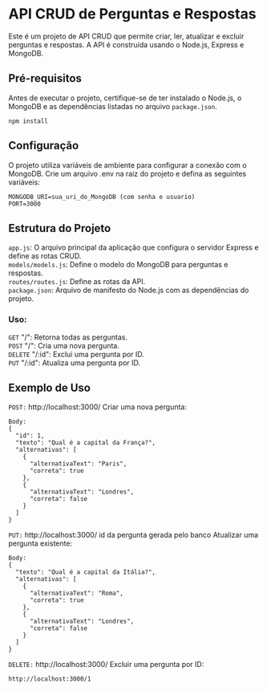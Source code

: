 # API CRUD de Perguntas e Respostas

Este é um projeto de API CRUD que permite criar, ler, atualizar e excluir perguntas e respostas. A API é construída usando o Node.js, Express e MongoDB.

## Pré-requisitos

Antes de executar o projeto, certifique-se de ter instalado o Node.js, o MongoDB e as dependências listadas no arquivo `package.json`.

```node
npm install
```

## Configuração
O projeto utiliza variáveis de ambiente para configurar a conexão com o MongoDB. Crie um arquivo .env na raiz do projeto e defina as seguintes variáveis:
```
MONGODB_URI=sua_uri_do_MongoDB (com senha e usuario)
PORT=3000
```


## Estrutura do Projeto
`app.js`: O arquivo principal da aplicação que configura o servidor Express e define as rotas CRUD.</br>
`models/models.js`: Define o modelo do MongoDB para perguntas e respostas.</br>
`routes/routes.js`: Define as rotas da API.</br>
`package.json`: Arquivo de manifesto do Node.js com as dependências do projeto.</br>
### Uso:

`GET` "/": Retorna todas as perguntas.</br>
`POST` "/": Cria uma nova pergunta.</br>
`DELETE` "/:id": Exclui uma pergunta por ID.</br>
`PUT` "/:id": Atualiza uma pergunta por ID.</br>

## Exemplo de Uso
`POST:` http://localhost:3000/
Criar uma nova pergunta:
```
Body:
{
  "id": 1,
  "texto": "Qual é a capital da França?",
  "alternativas": [
    {
      "alternativaText": "Paris",
      "correta": true
    },
    {
      "alternativaText": "Londres",
      "correta": false
    }
  ]
}
```

`PUT:` http://localhost:3000/ id da pergunta gerada pelo banco
Atualizar uma pergunta existente:
```
Body:
{
  "texto": "Qual é a capital da Itália?",
  "alternativas": [
    {
      "alternativaText": "Roma",
      "correta": true
    },
    {
      "alternativaText": "Londres",
      "correta": false
    }
  ]
}
```

`DELETE:` http://localhost:3000/
Excluir uma pergunta por ID:

```
http://localhost:3000/1
```
